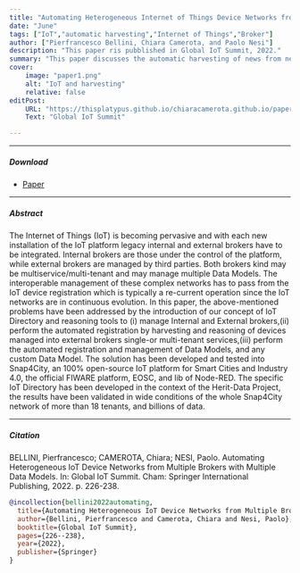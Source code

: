 ```yaml
---
title: "Automating Heterogeneous Internet of Things Device Networks from Multiple Brokers with Multiple Data Models " 
date: "June"
tags: ["IoT","automatic harvesting","Internet of Things","Broker"]
author: ["Pierfrancesco Bellini, Chiara Camerota, and Paolo Nesi"]
description: "This paper ris pubblished in Global IoT Summit, 2022." 
summary: "This paper discusses the automatic harvesting of news from new devices to integrate into existing IoT systems." 
cover:
    image: "paper1.png"
    alt: "IoT and harvesting"
    relative: false
editPost:
    URL: "https://thisplatypus.github.io/chiaracamerota.github.io/papers/paper1/paper1.pdf"
    Text: "Global IoT Summit"

---
```


---

##### Download

+ [Paper](paper1.pdf)

---

##### Abstract

The Internet of Things (IoT) is becoming pervasive and with each new installation of the IoT platform legacy internal and external brokers have to be integrated. Internal brokers are those under the control of the platform, while external brokers are managed by third parties. Both brokers kind may be multiservice/multi-tenant and may manage multiple Data Models. The interoperable management of these complex networks has to pass from the IoT device registration which is typically a re-current operation since the IoT networks are in continuous evolution. In this paper, the above-mentioned problems have been addressed by the introduction of our concept of IoT Directory and reasoning tools to (i) manage Internal and External brokers,(ii) perform the automated registration by harvesting and reasoning of devices managed into external brokers single-or multi-tenant services,(iii) perform the automated registration and management of Data Models, and any custom Data Model. The solution has been developed and tested into Snap4City, an 100% open-source IoT platform for Smart Cities and Industry 4.0, the official FIWARE platform, EOSC, and lib of Node-RED. The specific IoT Directory has been developed in the context of the Herit-Data Project, the results have been validated in wide conditions of the whole Snap4City network of more than 18 tenants, and billions of data.

---

##### Citation

BELLINI, Pierfrancesco; CAMEROTA, Chiara; NESI, Paolo. Automating Heterogeneous IoT Device Networks from Multiple Brokers with Multiple Data Models. In: Global IoT Summit. Cham: Springer International Publishing, 2022. p. 226-238.

```BibTeX
@incollection{bellini2022automating,
  title={Automating Heterogeneous IoT Device Networks from Multiple Brokers with Multiple Data Models},
  author={Bellini, Pierfrancesco and Camerota, Chiara and Nesi, Paolo},
  booktitle={Global IoT Summit},
  pages={226--238},
  year={2022},
  publisher={Springer}
}
```
